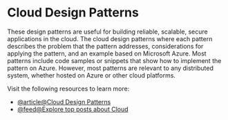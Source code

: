 # Cloud Design Patterns

These design patterns are useful for building reliable, scalable, secure applications in the cloud. The cloud design patterns where each pattern describes the problem that the pattern addresses, considerations for applying the pattern, and an example based on Microsoft Azure. Most patterns include code samples or snippets that show how to implement the pattern on Azure. However, most patterns are relevant to any distributed system, whether hosted on Azure or other cloud platforms.

Visit the following resources to learn more:

- [@article@Cloud Design Patterns](https://learn.microsoft.com/en-us/azure/architecture/patterns/)
- [@feed@Explore top posts about Cloud](https://app.daily.dev/tags/cloud?ref=roadmapsh)